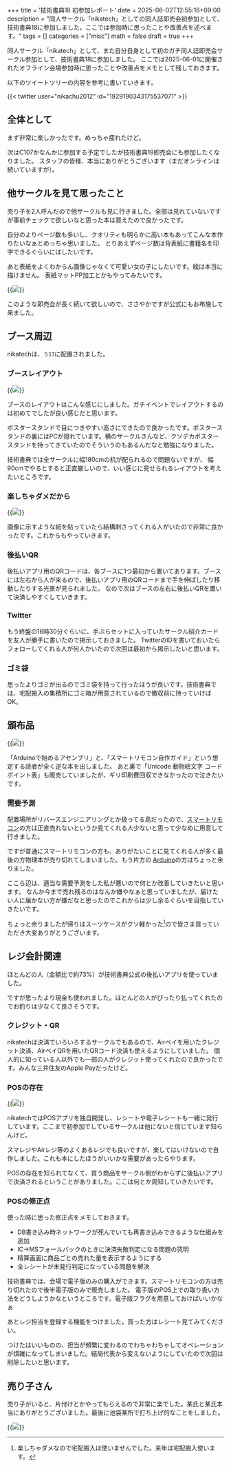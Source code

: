 +++
title = '技術書典18 初参加レポート'
date = 2025-06-02T12:55:16+09:00
description = "同人サークル「nikatech」としての同人誌即売会初参加として、技術書典18に参加しました。ここでは参加時に思ったことや改善点を述べます。"
tags = []
categories = ["misc"]
math = false
draft = true
+++

同人サークル「nikatech」として、また自分自身として初のガチ同人誌即売会サークル参加として、技術書典18に参加しました。
ここでは2025-06-01に開催されたオフライン会場参加時に思ったことや改善点をメモとして残しておきます。

以下のツイートツリーの内容を参考に書いていきます。

{{< twitter user="nikachu2012" id="1929190343175537071" >}}

## 全体として

まず非常に楽しかったです。めっちゃ疲れたけど。

次はC107かなんかに参加する予定でしたが技術書典19即売会にも参加したくなりました。
スタッフの皆様、本当にありがとうございます（まだオンラインは続いていますが）。

## 他サークルを見て思ったこと
売り子を2人呼んだので他サークルも見に行きました。全部は見れていないですが事前チェックで欲しいなと思った本は買えたので良かったです。

自分のよりページ数も多いし、クオリティも明らかに高い本もあってこんな本作りたいなぁとめっちゃ思いました。
とりあえずページ数は背表紙に書籍名を印字できるぐらいにはしたいです。

あと表紙をよくわからん画像じゃなくて可愛い女の子にしたいです。絵は本当に描けません。
表紙マットPP加工とかもやってみたいです。

{{<image src="journal18.png" w="300" caption="公式ファンブック" >}}

このような即売会が長く続いて欲しいので、ささやかですが公式にもお布施して来ました。


## ブース周辺
nikatechは、`う17`に配置されました。

### ブースレイアウト
{{<image src="booth.png" w="600" caption="ブースレイアウト" >}}

ブースのレイアウトはこんな感じにしました。ガチイベントでレイアウトするのは初めてでしたが良い感じだと思います。

ポスタースタンドで目につきやすい高さにできたので良かったです。ポスタースタンドの裏にはPCが隠れています。横のサークルさんなど、クソデカポスタースタンドを持ってきていたのでそういうのもあるんだなと勉強になりました。

技術書典では全サークルに幅180cmの机が配られるので問題ないですが、
幅90cmでやるとすると正直厳しいので、いい感じに見せられるレイアウトを考えたいところです。


### 楽しちゃダメだから
{{<image src="seri.png" w="400" caption="楽しちゃダメだから" >}}

画像に示すような紙を貼っていたら結構刺さってくれる人がいたので非常に良かったです。これからもやっていきます。

### 後払いQR
後払いアプリ用のQRコードは、各ブースに1つ最初から置いてあります。ブースには左右から人が来るので、後払いアプリ用のQRコードまで手を伸ばしたり移動したりする光景が見られました。
なので次はブースの左右に後払いQRを置いて決済しやすくしていきます。

### Twitter
もう終盤の16時30分ぐらいに、手ぶらセットに入っていたサークル紹介カードを友人が勝手に書いたので掲示しておきました。
TwitterのIDを書いておいたらフォローしてくれる人が何人かいたので次回は最初から掲示したいと思います。

### ゴミ袋
思ったよりゴミが出るのでゴミ袋を持って行ったほうが良いです。技術書典では、宅配搬入の集積所にゴミ箱が用意されているので撤収前に持っていけばOK。


## 頒布品

{{<image src="osinagaki.png" w="300" caption="お品書き（クリックで高画質版が見れます）" >}}

「Arduinoで始めるアセンブリ」と、「スマートリモコン自作ガイド」という想定する読者が全く逆な本を出しました。
あと裏で「Unicode 動物絵文字 コードポイント表」も販売していましたが、ギリ印刷費回収できなかったので泣きたいです。

### 需要予測
配置場所がリバースエンジニアリングとか扱ってる島だったので、[スマートリモコン](https://techbookfest.org/product/sHqRMvxL9p3ECYEksZK1Gw?productVariantID=ny0fw3vG5HcsJXdt33Ji5i)の方は正直売れないというか見てくれる人少ないと思って少なめに用意して行きました。

ですが普通にスマートリモコンの方も、ありがたいことに見てくれる人が多く最後の方物理本が売り切れてしまいました。もう片方の [Arduino](https://techbookfest.org/product/5Mnfueeg0GCT4mYxc6ifk9?productVariantID=5Ghh8i93Rv9JLizfUisRYB)の方はちょっと余りました。

ここら辺は、適当な需要予測をした私が悪いので何とか改善していきたいと思います。
なんか今まで売れ残るのはなんか嫌やなぁと思っていましたが、届けたい人に届かない方が嫌だなと思ったのでこれからは少し余るぐらいを目指していきたいです。

ちょっと余りましたが帰りはスーツケースがクソ軽かった[^suitcase]ので皆さま買っていただき大変ありがとうございます。

[^suitcase]: 楽しちゃダメなので宅配搬入は使いませんでした。来年は宅配搬入使います。

## レジ会計関連

ほとんどの人（金額比で約73%）が技術書典公式の後払いアプリを使っていました。

ですが思ったより現金も使われました。ほとんどの人がぴったり払ってくれたのでお釣りは少なくて良さそうです。

### クレジット・QR
nikatechは決済でいろいろするサークルでもあるので、Airペイを用いたクレジット決済、AirペイQRを用いたQRコード決済も使えるようにしていました。
個人的に知っている人以外でも一部の人がクレジット使ってくれたので良かったです。みんな三井住友のApple Payだったけど。

### POSの存在

{{<image src="pos.png" w="500" caption="POSアプリの画面" >}}

nikatechではPOSアプリを独自開発し、レシートや電子レシートも一緒に発行しています。ここまで初参加でしているサークルは他にないと信じています知らんけど。

スマレジやAirレジ等のよくあるレジでも良いですが、楽してはいけないので自作しました。これも本にしたほうがいいかな需要があったらやります。

POSの存在を知られてなくて、買う商品をサークル側がわからずに後払いアプリで決済されるということがありました。ここは何とか周知していきたいです。

### POSの修正点

使った時に思った修正点をメモしておきます。

- DB書き込み時ネットワークが死んでいても再書き込みできるような仕組みを追加
- IC→MSフォールバックのときに決済失敗判定になる問題の究明
- 精算画面に商品ごとの売れた量を表示するようにする
- 全レシートが未発行判定になっている問題を解決

技術書典では、会場で電子版のみの購入ができます。スマートリモコンの方は売り切れたので後半電子版のみで販売しました。
電子版のPOS上での取り扱い方法をどうしようかなというところです。電子版フラグを用意しておけばいいかなぁ

あとレジ担当を登録する機能をつけました。買った方はレシート見てみてください。

つけたはいいものの、担当が頻繁に変わるのでわちゃわちゃしてオペレーションが煩雑になってしまいました。結局代表から変えないようにしていたので次回は削除したいと思います。

## 売り子さん

売り子がいると、片付けとかやってもらえるので非常に楽でした。某氏と某氏本当にありがとうございました。最後に池袋某所で打ち上げ的なことをしました。

{{<image src="utiage.jpg" w="400" caption="美味しい" >}}
